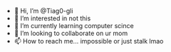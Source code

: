 - 👋 Hi, I’m @Tiag0-gli
- 👀 I’m interested in not this
- 🌱 I’m currently learning computer scince
- 💞️ I’m looking to collaborate on ur mom
- 📫 How to reach me... impossible or just stalk lmao

<!---
Tiag0-gli/Tiag0-gli is a ✨ special ✨ repository because its `README.md` (this file) appears on your GitHub profile.
You can click the Preview link to take a look at your changes.
--->
